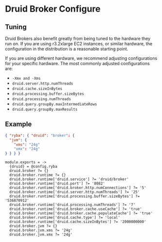 
# Druid Broker Configure

## Tuning

Druid Brokers also benefit greatly from being tuned to the hardware they run on.
If you are using r3.2xlarge EC2 instances, or similar hardware, the
configuration in the distribution is a reasonable starting point.

If you are using different hardware, we recommend adjusting configurations for
your specific hardware. The most commonly adjusted configurations are:

*   `-Xmx and -Xms`
*   `druid.server.http.numThreads`
*   `druid.cache.sizeInBytes`
*   `druid.processing.buffer.sizeBytes`
*   `druid.processing.numThreads`
*   `druid.query.groupBy.maxIntermediateRows`
*   `druid.query.groupBy.maxResults`

## Example

```json
{ "ryba": { "druid": "broker": {
  "jvm": {
    "xms": "24g"
    "xmx": "24g"
} } } }
```

    module.exports = ->
      {druid} = @config.ryba
      druid.broker ?= {}
      druid.broker.runtime ?= {}
      druid.broker.runtime['druid.service'] ?= 'druid/broker'
      druid.broker.runtime['druid.port'] ?= '8082'
      druid.broker.runtime['druid.broker.http.numConnections'] ?= '5'
      druid.broker.runtime['druid.server.http.numThreads'] ?= '25'
      druid.broker.runtime['druid.processing.buffer.sizeBytes'] ?= '536870912'
      druid.broker.runtime['druid.processing.numThreads'] ?= '7'
      druid.broker.runtime['druid.broker.cache.useCache'] ?= 'true'
      druid.broker.runtime['druid.broker.cache.populateCache'] ?= 'true'
      druid.broker.runtime['druid.cache.type'] ?= 'local'
      druid.broker.runtime['druid.cache.sizeInBytes'] ?= '2000000000'
      druid.broker.jvm ?= {}
      druid.broker.jvm.xms ?= '24g'
      druid.broker.jvm.xmx ?= '24g'
